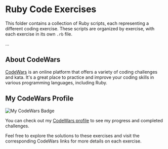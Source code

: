 # Ruby Code Exercises

This folder contains a collection of Ruby scripts, each representing a different coding exercise. These scripts are organized by exercise, with each exercise in its own `.rb` file.

...

## About CodeWars

[CodeWars](https://www.codewars.com) is an online platform that offers a variety of coding challenges and kata. It's a great place to practice and improve your coding skills in various programming languages, including Ruby.

## My CodeWars Profile

![My CodeWars Badge](https://www.codewars.com/users/AbdelaliDousbah/badges/large)

You can check out my [CodeWars profile](https://www.codewars.com/users/AbdelaliDousbah/) to see my progress and completed challenges.

Feel free to explore the solutions to these exercises and visit the corresponding CodeWars links for more details on each exercise.
